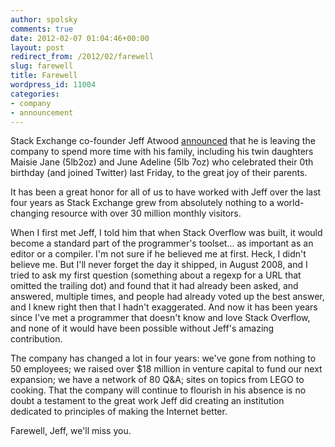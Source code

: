 ```yaml
---
author: spolsky
comments: true
date: 2012-02-07 01:04:46+00:00
layout: post
redirect_from: /2012/02/farewell
slug: farewell
title: Farewell
wordpress_id: 11004
categories:
- company
- announcement
---
```


Stack Exchange co-founder Jeff Atwood [announced](http://www.codinghorror.com/blog/2012/02/farewell-stack-exchange.html) that he is leaving the company to spend more time with his family, including his twin daughters Maisie Jane (5lb2oz) and June Adeline (5lb 7oz) who celebrated their 0th birthday (and joined Twitter) last Friday, to the great joy of their parents.

It has been a great honor for all of us to have worked with Jeff over the last four years as Stack Exchange grew from absolutely nothing to a world-changing resource with over 30 million monthly visitors.

When I first met Jeff, I told him that when Stack Overflow was built, it would become a standard part of the programmer's toolset... as important as an editor or a compiler. I'm not sure if he believed me at first. Heck, I didn't believe me. But I'll never forget the day it shipped, in August 2008, and I tried to ask my first question (something about a regexp for a URL that omitted the trailing dot) and found that it had already been asked, and answered, multiple times, and people had already voted up the best answer, and I knew right then that I hadn't exaggerated. And now it has been years since I've met a programmer that doesn't know and love Stack Overflow, and none of it would have been possible without Jeff's amazing contribution.

The company has changed a lot in four years: we've gone from nothing to 50 employees; we raised over $18 million in venture capital to fund our next expansion; we have a network of 80 Q&A; sites on topics from LEGO to cooking. That the company will continue to flourish in his absence is no doubt a testament to the great work Jeff did creating an institution dedicated to principles of making the Internet better.

Farewell, Jeff, we'll miss you.

